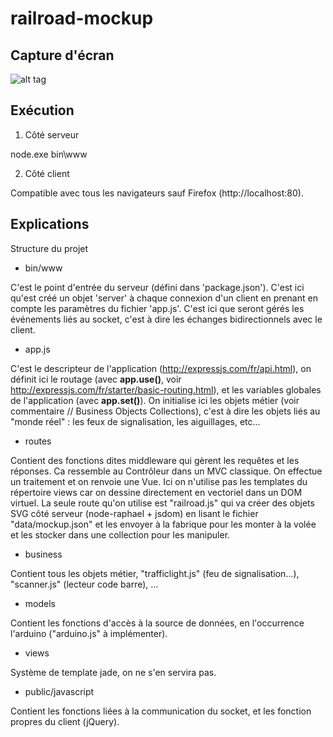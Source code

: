 # railroad-mockup

## Capture d'écran

![alt tag](https://cloud.githubusercontent.com/assets/14871637/22419074/0e3a660a-e6dc-11e6-861b-1672ccaaa487.png)

## Exécution
 
 1. Côté serveur

node.exe bin\www

2. Côté client

Compatible avec tous les navigateurs sauf Firefox (http://localhost:80).

## Explications

Structure du projet

  * bin/www

C'est le point d'entrée du serveur (défini dans 'package.json'). C'est ici qu'est créé un objet 'server' à chaque connexion d'un client en prenant en compte les paramètres du fichier 'app.js'.
C'est ici que seront gérés les événements liés au socket, c'est à dire les échanges bidirectionnels avec le client.

* app.js

C'est le descripteur de l'application (http://expressjs.com/fr/api.html), on définit ici le routage (avec **app.use()**, voir http://expressjs.com/fr/starter/basic-routing.html), et les variables globales de l'application (avec **app.set()**).
On initialise ici les objets métier (voir commentaire // Business Objects Collections), c'est à dire les objets liés au "monde réel" : les feux de signalisation, les aiguillages, etc...

* routes

Contient des fonctions dites middleware qui gèrent les requêtes et les réponses. Ca ressemble au Contrôleur dans un MVC classique.
On effectue un traitement et on renvoie une Vue. Ici on n'utilise pas les templates du répertoire views car on dessine directement en vectoriel dans un DOM virtuel.
La seule route qu'on utilise est "railroad.js" qui va créer des objets SVG côté serveur (node-raphael + jsdom) en lisant le fichier "data/mockup.json" et les envoyer à la fabrique pour les monter à la volée et les stocker dans une collection pour les manipuler.

* business

Contient tous les objets métier, "trafficlight.js" (feu de signalisation...), "scanner.js" (lecteur code barre), ...

* models

Contient les fonctions d'accès à la source de données, en l'occurrence l'arduino ("arduino.js" à implémenter).

* views

Système de template jade, on ne s'en servira pas.

* public/javascript

Contient les fonctions liées à la communication du socket, et les fonction propres du client (jQuery).
